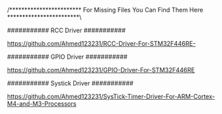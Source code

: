 /************************ For Missing Files You Can Find Them Here ************************\

########### RCC Driver ###########

https://github.com/Ahmed123231/RCC-Driver-For-STM32F446RE-

########### GPIO Driver ###########

https://github.com/Ahmed123231/GPIO-Driver-For-STM32F446RE

########### Systick Driver ###########

https://github.com/Ahmed123231/SysTick-Timer-Driver-For-ARM-Cortex-M4-and-M3-Processors
